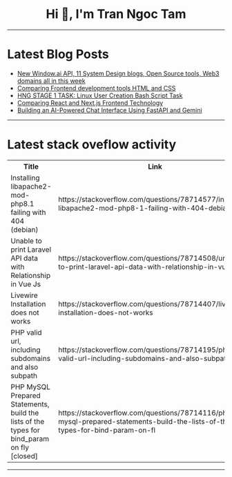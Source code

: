<h1 align="center">Hi 👋, I'm Tran Ngoc Tam</h1>

---

# Latest Blog Posts 
<!-- BLOG-POST-LIST:START -->
- [New Window.ai API, 11 System Design blogs, Open Source tools, Web3 domains all in this week](https://dev.to/shreyvijayvargiya/new-windowai-api-11-system-design-blogs-open-source-tools-web3-domains-all-in-this-week-m0f)
- [Comparing Frontend development tools HTML and CSS](https://dev.to/milkky98/comparing-frontend-development-tools-html-and-css-1050)
- [HNG STAGE 1 TASK: Linux User Creation Bash Script Task](https://dev.to/ayocloud247/hng-stage-1-task-linux-user-creation-bash-script-task-61a)
- [Comparing React and Next.js Frontend Technology](https://dev.to/bolex_tife_b8a4494/comparing-react-and-nextjs-frontend-technology-49a3)
- [Building an AI-Powered Chat Interface Using FastAPI and Gemini](https://dev.to/muhammadnizamani/building-an-ai-powered-chat-interface-using-fastapi-and-gemini-2j14)
<!-- BLOG-POST-LIST:END -->

---

# Latest stack oveflow activity
<table>
  <tr><th>Title</th><th>Link</th></tr>
  <!-- STACKOVERFLOW:START --><tr><td>Installing libapache2-mod-php8.1 failing with 404 &lpar;debian&rpar;</td><td>https://stackoverflow.com/questions/78714577/installing-libapache2-mod-php8-1-failing-with-404-debian</td></tr><tr><td>Unable to print Laravel API data with Relationship in Vue Js</td><td>https://stackoverflow.com/questions/78714508/unable-to-print-laravel-api-data-with-relationship-in-vue-js</td></tr><tr><td>Livewire Installation does not works</td><td>https://stackoverflow.com/questions/78714407/livewire-installation-does-not-works</td></tr><tr><td>PHP valid url, including subdomains and also subpath</td><td>https://stackoverflow.com/questions/78714195/php-valid-url-including-subdomains-and-also-subpath</td></tr><tr><td>PHP MySQL Prepared Statements, build the lists of the types for bind_param on fly [closed]</td><td>https://stackoverflow.com/questions/78714116/php-mysql-prepared-statements-build-the-lists-of-the-types-for-bind-param-on-fl</td></tr><!-- STACKOVERFLOW:END -->
</table>

---


